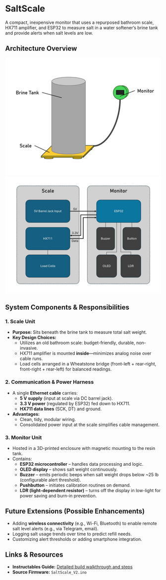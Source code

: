 # SaltScale

A compact, inexpensive monitor that uses a repurposed bathroom scale, HX711 amplifier, and ESP32 to measure salt in a water softener’s brine tank and provide alerts when salt levels are low.

##  Architecture Overview
![Basic Setup](Images/SaltScale_Basic_Diagram.JPG)
![Architecture Diagram](Images/SaltScale_System_Diagram.JPG)

##  System Components & Responsibilities

### 1. **Scale Unit**
- **Purpose:** Sits beneath the brine tank to measure total salt weight.
- **Key Design Choices:**
  - Utilizes an old bathroom scale: budget-friendly, durable, non-invasive.
  - HX711 amplifier is mounted **inside**—minimizes analog noise over cable runs.
  - Load cells arranged in a Wheatstone bridge (front-left + rear-right, front-right + rear-left) for balanced readings.

### 2. **Communication & Power Harness**
- A single **Ethernet cable** carries:
  - **5 V supply** (input at scale via DC barrel jack).
  - **3.3 V power** (regulated by ESP32) fed down to HX711.
  - **HX711 data lines** (SCK, DT) and ground.
- **Advantages:**
  - Clean, tidy, modular wiring.
  - Consolidated power input at the scale simplifies cable management.

### 3. **Monitor Unit**
- Hosted in a 3D-printed enclosure with magnetic mounting to the resin tank.
- Contains:
  - **ESP32 microcontroller** – handles data processing and logic.
  - **OLED display** – shows salt weight continuously.
  - **Buzzer** – emits periodic beeps when salt weight drops below ~25 lb (configurable alert threshold).
  - **Pushbutton** – initiates calibration routines on demand.
  - **LDR (light-dependent resistor)** – turns off the display in low-light for power saving and burn-in prevention.

##  Future Extensions (Possible Enhancements)
- Adding **wireless connectivity** (e.g., Wi-Fi, Bluetooth) to enable remote salt level alerts (e.g., via Telegram, email).
- Logging salt usage trends over time to predict refill needs.
- Customizing alert thresholds or adding smartphone integration.

##  Links & Resources

- **Instructables Guide:** [Detailed build walkthrough and steps](https://www.instructables.com/Water-Softner-Salt-Meter-Using-a-Bathroom-Scale/)
- **Source Firmware:** `SaltScale_V2.ino`
